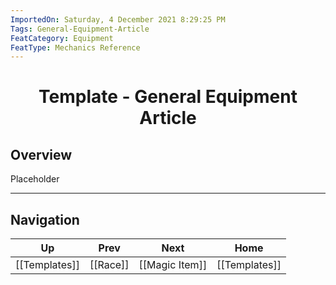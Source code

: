 ```yaml
---
ImportedOn: Saturday, 4 December 2021 8:29:25 PM
Tags: General-Equipment-Article
FeatCategory: Equipment
FeatType: Mechanics Reference
---
```

# <center>Template - General Equipment Article</center>

## Overview

Placeholder


---
## Navigation
| Up | Prev | Next | Home |
|----|------|------|------|
| [[Templates]] | [[Race]] | [[Magic Item]] | [[Templates]] |

